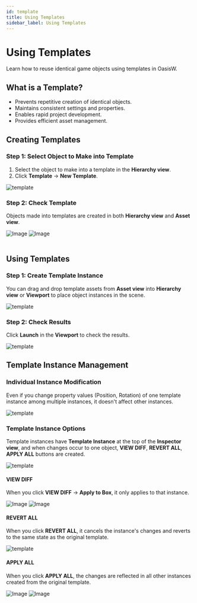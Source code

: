 ```yaml
---
id: template
title: Using Templates
sidebar_label: Using Templates
---
```


# Using Templates

Learn how to reuse identical game objects using templates in OasisW.

## What is a Template?

- Prevents repetitive creation of identical objects.
- Maintains consistent settings and properties.
- Enables rapid project development.
- Provides efficient asset management.

## Creating Templates

### Step 1: Select Object to Make into Template

1. Select the object to make into a template in the **Hierarchy view**.
2. Click **Template** → **New Template**.

![template](/img/tutorial/5_1.png)

### Step 2: Check Template

Objects made into templates are created in both **Hierarchy view** and **Asset view**.

<div style={{display: 'flex', gap: '10px'}}>
  <img src="/img/tutorial/5_2.png" alt="Image" style={{maxWidth: '25%'}} />
  <img src="/img/tutorial/5_3.png" alt="Image" style={{maxWidth: '70%'}} />
</div>
<br />

## Using Templates

### Step 1: Create Template Instance

You can drag and drop template assets from **Asset view** into **Hierarchy view** or **Viewport** to place object instances in the scene.

![template](/img/tutorial/5_4.png)

### Step 2: Check Results

Click **Launch** in the **Viewport** to check the results.

![template](/img/tutorial/5_5.png)

## Template Instance Management

### Individual Instance Modification

Even if you change property values (Position, Rotation) of one template instance among multiple instances, it doesn't affect other instances.

![template](/img/tutorial/5_6.png)

### Template Instance Options

Template instances have **Template Instance** at the top of the **Inspector view**, and when changes occur to one object, **VIEW DIFF**, **REVERT ALL**, **APPLY ALL** buttons are created.

![template](/img/tutorial/5_7.png)

#### VIEW DIFF
When you click **VIEW DIFF** → **Apply to Box**, it only applies to that instance.

<div style={{display: 'flex', gap: '10px'}}>
  <img src="/img/tutorial/5_8.png" alt="Image" style={{maxWidth: '55%'}} />
  <img src="/img/tutorial/5_9.png" alt="Image" style={{maxWidth: '35%'}} />
</div>

#### REVERT ALL
When you click **REVERT ALL**, it cancels the instance's changes and reverts to the same state as the original template.

![template](/img/tutorial/5_10.png)

#### APPLY ALL
When you click **APPLY ALL**, the changes are reflected in all other instances created from the original template.

<div style={{display: 'flex', gap: '10px'}}>
  <img src="/img/tutorial/5_11.png" alt="Image" style={{maxWidth: '45%'}} />
  <img src="/img/tutorial/5_12.png" alt="Image" style={{maxWidth: '45%'}} />
</div>

